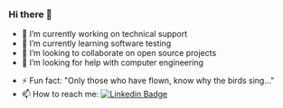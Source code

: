 ### Hi there 👋

<!--
**thanakin/thanakin** is a ✨ _special_ ✨ repository because its `README.md` (this file) appears on your GitHub profile.

Here are some ideas to get you started:
-->

- 🔭 I’m currently working on technical support
- 🌱 I’m currently learning software testing
- 👯 I’m looking to collaborate on open source projects
- 🤔 I’m looking for help with computer engineering
<!-- - 💬 Ask me about ...
- 📫 How to reach me: ...
- 😄 Pronouns: ...-->
- ⚡ Fun fact: "Only those who have flown, know why the birds sing..."
- 📫 How to reach me:
[![Linkedin Badge](https://img.shields.io/badge/-LinkedIn-blue?style=flat-square&logo=Linkedin&logoColor=white&link=https://www.linkedin.com/in/marceloabmartins/)](https://www.linkedin.com/in/marceloabmartins/)

